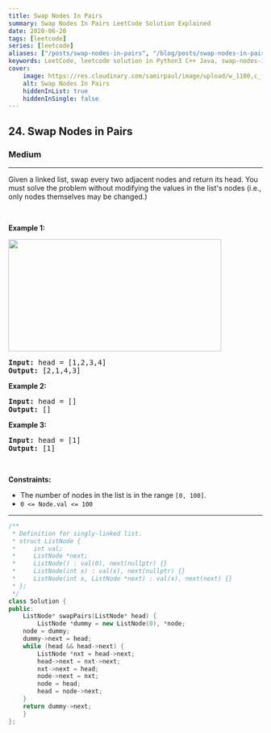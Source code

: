 ```yaml
---
title: Swap Nodes In Pairs
summary: Swap Nodes In Pairs LeetCode Solution Explained
date: 2020-06-20
tags: [leetcode]
series: [leetcode]
aliases: ["/posts/swap-nodes-in-pairs", "/blog/posts/swap-nodes-in-pairs", "/swap-nodes-in-pairs"]
keywords: LeetCode, leetcode solution in Python3 C++ Java, swap-nodes-in-pairs solution
cover:
    image: https://res.cloudinary.com/samirpaul/image/upload/w_1100,c_fit,co_rgb:FFFFFF,l_text:Arial_70_bold:Swap Nodes In Pairs/problem-solving.webp
    alt: Swap Nodes In Pairs
    hiddenInList: true
    hiddenInSingle: false
---
```



<h2>24. Swap Nodes in Pairs</h2><h3>Medium</h3><hr><div><p>Given a&nbsp;linked list, swap every two adjacent nodes and return its head. You must solve the problem without&nbsp;modifying the values in the list's nodes (i.e., only nodes themselves may be changed.)</p>

<p>&nbsp;</p>
<p><strong>Example 1:</strong></p>
<img alt="" src="https://assets.leetcode.com/uploads/2020/10/03/swap_ex1.jpg" style="width: 422px; height: 222px;">
<pre><strong>Input:</strong> head = [1,2,3,4]
<strong>Output:</strong> [2,1,4,3]
</pre>

<p><strong>Example 2:</strong></p>

<pre><strong>Input:</strong> head = []
<strong>Output:</strong> []
</pre>

<p><strong>Example 3:</strong></p>

<pre><strong>Input:</strong> head = [1]
<strong>Output:</strong> [1]
</pre>

<p>&nbsp;</p>
<p><strong>Constraints:</strong></p>

<ul>
	<li>The number of nodes in the&nbsp;list&nbsp;is in the range <code>[0, 100]</code>.</li>
	<li><code>0 &lt;= Node.val &lt;= 100</code></li>
</ul>
</div>

---




```cpp
/**
 * Definition for singly-linked list.
 * struct ListNode {
 *     int val;
 *     ListNode *next;
 *     ListNode() : val(0), next(nullptr) {}
 *     ListNode(int x) : val(x), next(nullptr) {}
 *     ListNode(int x, ListNode *next) : val(x), next(next) {}
 * };
 */
class Solution {
public:
    ListNode* swapPairs(ListNode* head) {
        ListNode *dummy = new ListNode(0), *node;
    node = dummy;
    dummy->next = head;
    while (head && head->next) {
        ListNode *nxt = head->next;
        head->next = nxt->next;
        nxt->next = head;
        node->next = nxt;
        node = head;
        head = node->next;
    }
    return dummy->next;
    }
};
```
